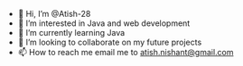 - 👋 Hi, I’m @Atish-28
- 👀 I’m interested in Java and web development
- 🌱 I’m currently learning Java
- 💞️ I’m looking to collaborate on my future projects
- 📫 How to reach me email me to atish.nishant@gmail.com

<!---
Atish-28/Atish-28 is a ✨ special ✨ repository because its `README.md` (this file) appears on your GitHub profile.
You can click the Preview link to take a look at your changes.
--->

